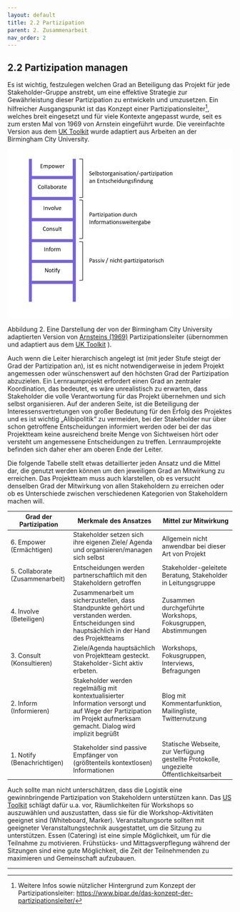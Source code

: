 ```yaml
---
layout: default
title: 2.2 Partizipation
parent: 2. Zusammenarbeit
nav_order: 2
---
```

## 2.2 Partizipation managen 

Es ist wichtig, festzulegen welchen Grad an Beteiligung das Projekt für
jede Stakeholder-Gruppe anstrebt, um eine effektive Strategie zur
Gewährleistung dieser Partizipation zu entwickeln und umzusetzen. Ein
hilfreicher Ausgangspunkt ist das Konzept einer
Partizipationsleiter[^7], welches breit eingesetzt und für viele
Kontexte angepasst wurde, seit es zum ersten Mal von 1969 von Arnstein
eingeführt wurde. Die vereinfachte Version aus dem [UK Toolkit](../Referenzen.md) wurde adaptiert aus Arbeiten
an der Birmingham City University.

![Abbildung 2](../0_Abbildungen/02-02_Partizipationsleiter.jpg)

Abbildung 2. Eine Darstellung der von der Birmingham City University
adaptierten Version von [Arnsteins (1969)](../Referenzen.md) Partizipationsleiter (übernommen und adaptiert aus dem [UK Toolkit](../Referenzen.md) ).

Auch wenn die Leiter hierarchisch angelegt ist (mit jeder Stufe steigt
der Grad der Partizipation an), ist es nicht notwendigerweise in jedem
Projekt angemessen oder wünschenswert auf den höchsten Grad der
Partizipation abzuzielen. Ein Lernraumprojekt erfordert einen Grad an
zentraler Koordination, das bedeutet, es wäre unrealistisch zu erwarten,
dass Stakeholder die volle Verantwortung für das Projekt übernehmen und
sich selbst organisieren. Auf der anderen Seite, ist die Beteiligung der
Interessensvertretungen von großer Bedeutung für den Erfolg des Projektes
und es ist wichtig „Alibipolitik“ zu vermeiden, bei der Stakeholder nur
über schon getroffene Entscheidungen informiert werden oder bei der das
Projektteam keine ausreichend breite Menge von Sichtweisen hört oder
versteht um angemessene Entscheidungen zu treffen. Lernraumprojekte
befinden sich daher eher am oberen Ende der Leiter.

Die folgende Tabelle stellt etwas detaillierter jeden Ansatz und die
Mittel dar, die genutzt werden können um den jeweiligen Grad an
Mitwirkung zu erreichen. Das Projektteam muss auch klarstellen, ob es
versucht denselben Grad der Mitwirkung von allen Stakeholdern zu
erreichen oder ob es Unterschiede zwischen verschiedenen Kategorien von
Stakeholdern machen will.

| Grad der Partizipation           | Merkmale des Ansatzes                                                                                                                                                | Mittel zur Mitwirkung                                                                    |
|----------------------------------|----------------------------------------------------------------------------------------------------------------------------------------------------------------------|------------------------------------------------------------------------------------------|
| 6\. Empower (Ermächtigen)        | Stakeholder setzen sich ihre eigenen Ziele/ Agenda und organisieren/managen sich selbst                                                                              | Allgemein nicht anwendbar bei dieser Art von Projekt                                     |
| 5\. Collaborate (Zusammenarbeit) | Entscheidungen werden partnerschaftlich mit den Stakeholdern getroffen                                                                                               | Stakeholder-geleitete Beratung, Stakeholder in Leitungsgruppe                            |
| 4\. Involve (Beteiligen)         | Zusammenarbeit um sicherzustellen, dass Standpunkte gehört und verstanden werden. Entscheidungen sind hauptsächlich in der Hand des Projektteams                     | Zusammen durchgeführte Workshops, Fokusgruppen, Abstimmungen                             |
| 3\. Consult (Konsultieren)       | Ziele/Agenda hauptsächlich von Projektteam gesteckt. Stakeholder-Sicht aktiv erbeten.                                                                                | Workshops, Fokusgruppen, Interviews, Befragungen                                         |
| 2\. Inform (Informieren)         | Stakeholder werden regelmäßig mit kontextualisierter Information versorgt und auf Wege der Partizipation im Projekt aufmerksam gemacht. Dialog wird implizit begrüßt | Blog mit Kommentarfunktion, Mailingliste, Twitternutzung                                 |
| 1\. Notify (Benachrichtigen)     | Stakeholder sind passive Empfänger von (größtenteils kontextlosen) Informationen                                                                                     | Statische Webseite, zur Verfügung gestellte Protokolle, ungezielte Öffentlichkeitsarbeit |

Auch sollte man nicht unterschätzen, dass die Logistik eine
gewinnbringende Partizipation von Stakeholdern unterstützen kann. Das
[US Toolkit](../Referenzen.md) schlägt dafür u.a. vor, Räumlichkeiten für Workshops so
auszuwählen und auszustatten, dass sie für die Workshop-Aktivitäten
geeignet sind (Whiteboard, Marker). Veranstaltungsorte sollten mit
geeigneter Veranstaltungstechnik ausgestattet, um die Sitzung zu
unterstützen. Essen (Catering) ist eine simple Möglichkeit, um für die
Teilnahme zu motivieren. Frühstücks- und Mittagsverpflegung während der
Sitzungen sind eine gute Möglichkeit, die Zeit der Teilnehmenden zu
maximieren und Gemeinschaft aufzubauen.

---
[^7]: Weitere Infos sowie nützlicher Hintergrund zum Konzept der
    Partizipationsleiter:
    <https://www.bipar.de/das-konzept-der-partizipationsleiter/>
